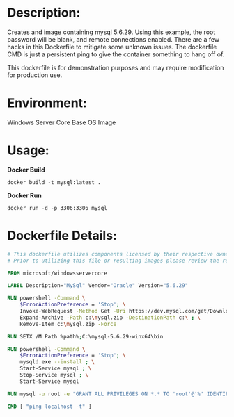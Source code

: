 # Description:

Creates and image containing mysql 5.6.29. Using this example, the root password will be blank, and remote connections enabled. There are a few hacks in this Dockerfile to mitigate some unknown issues. The dockerfile CMD is just a persistent ping to give the container something to hang off of.

This dockerfile is for demonstration purposes and may require modification for production use. 

# Environment:

Windows Server Core Base OS Image

# Usage:

**Docker Build**

```
docker build -t mysql:latest .
```

**Docker Run**

```
docker run -d -p 3306:3306 mysql
```

# Dockerfile Details:
```Dockerfile
# This dockerfile utilizes components licensed by their respective owners/authors.
# Prior to utilizing this file or resulting images please review the respective licenses at: http://www.mysql.com/about/legal/licensing/oem/

FROM microsoft/windowsservercore

LABEL Description="MySql" Vendor="Oracle" Version="5.6.29"

RUN powershell -Command \
    $ErrorActionPreference = 'Stop'; \
    Invoke-WebRequest -Method Get -Uri https://dev.mysql.com/get/Downloads/MySQL-5.6/mysql-5.6.29-winx64.zip -OutFile c:\mysql.zip ; \
    Expand-Archive -Path c:\mysql.zip -DestinationPath c:\ ; \
    Remove-Item c:\mysql.zip -Force

RUN SETX /M Path %path%;C:\mysql-5.6.29-winx64\bin

RUN powershell -Command \
    $ErrorActionPreference = 'Stop'; \
    mysqld.exe --install ; \
    Start-Service mysql ; \
    Stop-Service mysql ; \
    Start-Service mysql

RUN mysql -u root -e "GRANT ALL PRIVILEGES ON *.* TO 'root'@'%' IDENTIFIED BY '' WITH GRANT OPTION;"

CMD [ "ping localhost -t" ]

```
